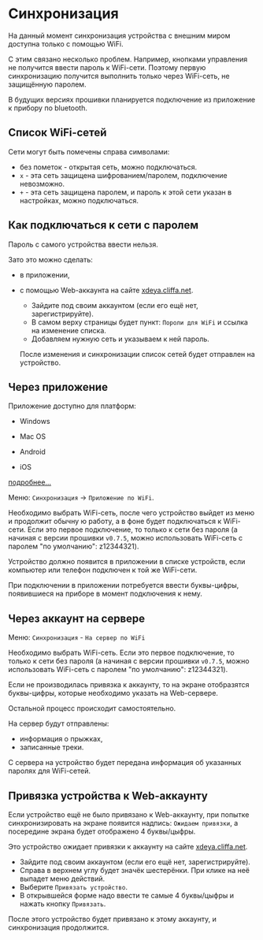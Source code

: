 # Синхронизация

На данный момент синхронизация устройства с внешним миром доступна только с помощью WiFi.

С этим связано несколько проблем. Например, кнопками управления не получится ввести пароль к WiFi-сети. Поэтому первую синхронизацию получится выполнить только через WiFi-сеть, не защищённую паролем.

В будущих версиях прошивки планируется подключение из приложение к прибору по bluetooth.

## Список WiFi-сетей

Сети могут быть помечены справа символами:

* без пометок - открытая сеть, можно подключаться.
* `x` - эта сеть защищена шифрованием/паролем, подключение невозможно.
* `+` - эта сеть защищена паролем, и пароль к этой сети указан в настройках, можно подключаться.


## Как подключаться к сети с паролем

Пароль с самого устройства ввести нельзя. 

Зато это можно сделать:

* в приложении,

* с помощью Web-аккаунта на сайте [xdeya.cliffa.net](http://xdeya.cliffa.net).

    * Зайдите под своим аккаунтом (если его ещё нет, зарегистрируйте).
    * В самом верху страницы будет пункт: `Пороли для WiFi` и ссылка на изменение списка.
    * Добавляем нужную сеть и указываем к ней пароль.

    После изменения и синхронизации список сетей будет отправлен на устройство.


## Через приложение

Приложение доступно для платформ:

* Windows

* Mac OS

* Android

* iOS

[подробнее...](../../download.md#приложение)

Меню: `Синхронизация` -> `Приложение по WiFi`.

Необходимо выбрать WiFi-сеть, после чего устройство выйдет из меню и продолжит обычну ю работу, а в фоне будет подключаться к WiFi-сети. Если это первое подключение, то только к сети без пароля
(а начиная с версии прошивки `v0.7.5`, можно использовать WiFi-сеть с паролем "по умолчанию": z12344321).

Устройство должно появится в приложении в списке устройств, если компьютер или телефон подключен к той же WiFi-сети.

При подключении в приложении потребуется ввести буквы-цифры, появившиеся на приборе в момент подключения к нему.

## Через аккаунт на сервере

Меню: `Синхронизация` - `На сервер по WiFi`

Необходимо выбрать WiFi-сеть. Если это первое подключение, то только к сети без пароля
(а начиная с версии прошивки `v0.7.5`, можно использовать WiFi-сеть с паролем "по умолчанию": z12344321).

Если не производилась привязка к аккаунту, то на экране отобразятся буквы-цифры, которые необходимо указать на Web-сервере.

Остальной процесс происходит самостоятельно.

На сервер будут отправлены:

* информация о прыжках,
* записанные треки.

С сервера на устройство будет передана информация об указанных паролях для WiFi-сетей.

## Привязка устройства к Web-аккаунту

Если устройство ещё не было привязано к Web-аккаунту, при попытке синхронизировать на экране появится надпись: `Ожидаем привязки`, а посередине экрана будет отображено 4 буквы/цыфры.

Это устройство ожидает привязки к аккаунту на сайте [xdeya.cliffa.net](http://xdeya.cliffa.net).

* Зайдите под своим аккаунтом (если его ещё нет, зарегистрируйте).
* Справа в верхнем углу будет значёк шестерёнки. При клике на неё выпадет меню действий.
* Выберите `Привязать устройство`.
* В открывшейся форме надо ввести те самые 4 буквы/цыфры и нажать кнопку `Привязать`.

После этого устройство будет привязано к этому аккаунту, и синхронизация продолжится.

